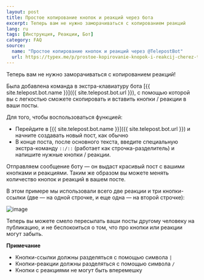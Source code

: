 ```yaml
---
layout: post
title: Простое копирование кнопок и реакций через бота
excerpt: Теперь вам не нужно заморачиваться с копированием реакций
lang: ru
tags: [Инструкция, Реакции, Бот]
category: FAQ
source:
  name: "Простое копирование кнопок и реакций через @TelepostBot"
  url: https://typex.me/p/prostoe-kopirovanie-knopok-i-reakcij-cherez-telepostbot-11-08
---
```


Теперь вам не нужно заморачиваться с копированием реакций!

Была добавлена команда в экстра-клавиатуру бота [{{ site.telepost.bot.name }}]({{ site.telepost.bot.url }}), с помощью которой вы с легкостью сможете скопировать и вставить кнопки / реакции в ваши посты.

Для того, чтобы воспользоваться функцией:
* Перейдите в [{{ site.telepost.bot.name }}]({{ site.telepost.bot.url }}) и начните создавать новый пост, как обычно
* В конце поста, после основного текста, введите специальную экстра-команду `::/::` (работает как строчка-разделитель) и напишите нужные кнопки / реакции.

Отправляем сообщение боту — он выдаст красивый пост с вашими кнопками и реакциями. Таким же образом вы можете менять количество кнопок и реакций в вашем посте.

В этом примере мы использовали всего две реакции и три кнопки-ссылки (две — на одной строчке, и еще одна — на второй строчке):

![image](https://user-images.githubusercontent.com/24430718/127932584-6f7766ea-6812-490a-b201-b2532f36d24b.png)

Теперь вы можете смело пересылать ваши посты другому человеку на публикацию, и не беспокоиться о том, что про кнопки или реакции могут забыть.

**Примечание**

* Кнопки-ссылки должны разделяться с помощью символа `|`
* Кнопки-реакции должны разделяться с помощью символа `/`
* Кнопки с реакциями не могут быть вперемешку
